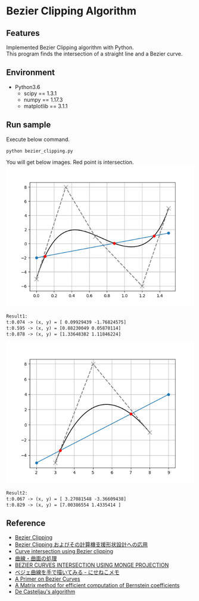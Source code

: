 # Bezier Clipping Algorithm

## Features
Implemented Bezier Clipping algorithm with Python.  
This program finds the intersection of a straight line and a Bezier curve. 

## Environment
- Python3.6
  - scipy == 1.3.1
  - numpy == 1.17.3
  - matplotlib == 3.1.1

## Run sample
Execute below command.  
```
python bezier_clipping.py
```

You will get below images. Red point is intersection.
![result1](https://github.com/takkaO/Bezier_Clipping_Algorithm/blob/images/Figure_1.png?raw=true)
```
Result1:
t:0.074 -> (x, y) = [ 0.09929439 -1.76824575]
t:0.595 -> (x, y) = [0.88230049 0.05870114]
t:0.878 -> (x, y) = [1.33648382 1.11846224]
```

![result2](https://github.com/takkaO/Bezier_Clipping_Algorithm/blob/images/Figure_2.png?raw=true)
```
Result2:
t:0.067 -> (x, y) = [ 3.27081548 -3.36609438]
t:0.829 -> (x, y) = [7.00386554 1.4335414 ]
```


## Reference
- [Bezier Clipping](http://nishitalab.org/user/nis/ourworks/BezClip/BezierClipping.html)
- [Bezier Clipping およびその計算機支援形状設計への応用](https://www.ieice.org/jpn/event/FIT/2016/data/pdf/I-011.pdf)
- [Curve intersection using Bezier clipping](http://nishitalab.org/user/nis/cdrom/cad/CAGD90Curve.pdf)
- [曲線・曲面の処理](https://www.jstage.jst.go.jp/article/bjsiam/13/3/13_KJ00003509912/_pdf)
- [BEZIER CURVES INTERSECTION USING MONGE PROJECTION](http://www.sccg.sk/~kg/palaj/pub/3_Kocovce%202007.pdf)
- [ベジェ曲線を手で描いてみる - にせねこメモ](https://nixeneko.hatenablog.com/entry/2015/06/26/075022)
- [A Primer on Bezier Curves](https://pomax.github.io/bezierinfo/#splitting)
- [A Matrix method for efficient computation of Bernstein coefficients](https://interval.louisiana.edu/reliable-computing-journal/volume-17/reliable-computing-17-pp-40-71.pdf)
- [De Casteljau's algorithm](https://en.wikipedia.org/wiki/De_Casteljau%27s_algorithm)
